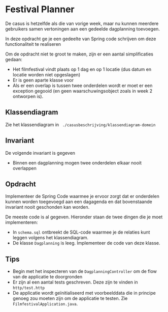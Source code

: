 # Festival Planner 

De casus is hetzelfde als die van vorige week, maar nu kunnen meerdere gebruikers samen vertoningen aan een gedeelde dagplanning toevoegen. 

In deze opdracht ge je een gedeelte van Spring code schrijven om deze functionaliteit te realiseren 

Om de opdracht niet te groot te maken, zijn er een aantal simplificaties gedaan: 

- Het filmfestival vindt plaats op 1 dag en op 1 locatie (dus datum en locatie worden niet opgeslagen)
- Er is geen aparte klasse voor 
- Als er een overlap is tussen twee onderdelen wordt er moet er een exception gegooid (en geen waarschuwingsobject zoals in week 2 ontworpen is).

## Klassendiagram

Zie het klassendiagram in ` ./casusbeschrijving/klassendiagram-domein`
  

## Invariant

De volgende invariant is gegeven

- Binnen een dagplanning mogen twee onderdelen elkaar nooit overlappen

## Opdracht

Implementeer de Spring Code waarmee je ervoor zorgt dat er onderdelen kunnen worden toegevoegd aan een dagagenda en dat bovenstaande invariant nooit geschonden kan worden. 

De meeste code is al gegeven. Hieronder staan de twee dingen die je moet implementeren: 

- In `schema.sql` ontbreekt de SQL-code waarmee je de relaties kunt leggen volgens het klassendiagram.
- De klasse `Dagplanning` is leeg. Implementeer de code van deze klasse.


## Tips

- Begin met het inspecteren van de `DagplanningController` om de flow van de applicatie te doorgronden
- Er zijn al een aantal tests geschreven. Deze zijn te vinden in `http/test.http`
- De applicatie wordt geïnitialiseerd met voorbeelddata die in principe genoeg zou moeten zijn om de applicatie te testen. Zie `FilmfestivalApplication.java`.


